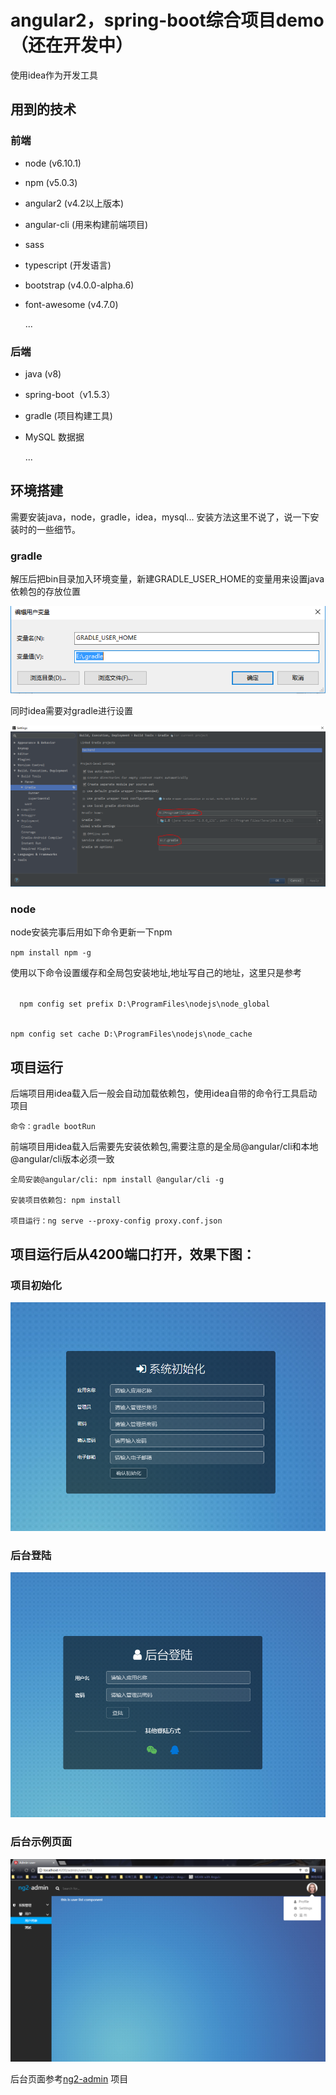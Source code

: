 # angular2，spring-boot综合项目demo（还在开发中）
  使用idea作为开发工具
## 用到的技术
### 前端
* node (v6.10.1)
* npm (v5.0.3)
* angular2 (v4.2以上版本)
* angular-cli (用来构建前端项目)
* sass
* typescript (开发语言)
* bootstrap (v4.0.0-alpha.6)
* font-awesome (v4.7.0)

  ...

### 后端
* java (v8)
* spring-boot（v1.5.3）
* gradle (项目构建工具)
* MySQL 数据据

  ...

## 环境搭建
  需要安装java，node，gradle，idea，mysql... 安装方法这里不说了，说一下安装时的一些细节。
  ### gradle
  解压后把bin目录加入环境变量，新建GRADLE_USER_HOME的变量用来设置java依赖包的存放位置

  ![gradle_user_home](./readme/gradle_user_home.PNG)

  同时idea需要对gradle进行设置

   ![gradle_user_home](./readme/idea_gradle_setting.PNG)

   ### node
  node安装完事后用如下命令更新一下npm

  <code>npm install npm -g</code>

  使用以下命令设置缓存和全局包安装地址,地址写自己的地址，这里只是参考

  <code>
  npm config set prefix D:\ProgramFiles\nodejs\node_global

  npm config set cache D:\ProgramFiles\nodejs\node_cache
  </code>


## 项目运行
后端项目用idea载入后一般会自动加载依赖包，使用idea自带的命令行工具启动项目

    命令：gradle bootRun

前端项目用idea载入后需要先安装依赖包,需要注意的是全局@angular/cli和本地@angular/cli版本必须一致

    全局安装@angular/cli: npm install @angular/cli -g

    安装项目依赖包: npm install

    项目运行：ng serve --proxy-config proxy.conf.json

## 项目运行后从4200端口打开，效果下图：
  ### 项目初始化
  ![app-init](./readme/app-init.PNG)

  ### 后台登陆
  ![Admin-login](./readme/admin-login.PNG)

  ### 后台示例页面
  ![Admin-user](./readme/admin-user.PNG)

  后台页面参考[ng2-admin](https://github.com/akveo/ng2-admin) 项目

